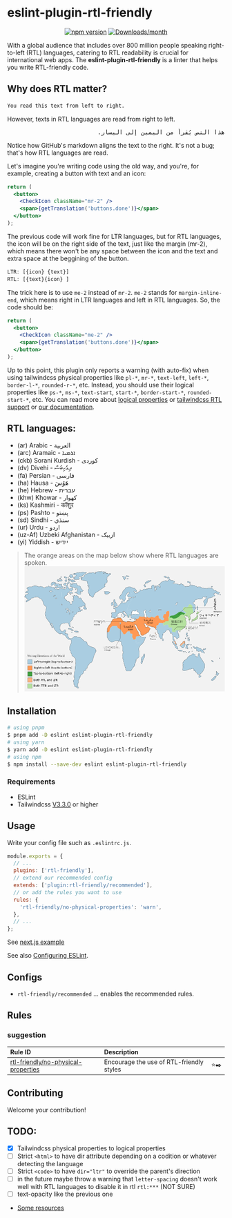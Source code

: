 # eslint-plugin-rtl-friendly

<div align="center">

[![npm version](https://img.shields.io/npm/v/eslint-plugin-rtl-friendly.svg)](https://www.npmjs.com/package/eslint-plugin-rtl-friendly)
[![Downloads/month](https://img.shields.io/npm/dm/eslint-plugin-rtl-friendly.svg)](http://www.npmtrends.com/eslint-plugin-rtl-friendly)

<!-- [![Build Status](https://travis-ci.org/mysticatea/eslint-plugin-rtl-friendly.svg?branch=master)](https://travis-ci.org/mysticatea/eslint-plugin-rtl-friendly)
[![Coverage Status](https://codecov.io/gh/mysticatea/eslint-plugin-rtl-friendly/branch/master/graph/badge.svg)](https://codecov.io/gh/mysticatea/eslint-plugin-rtl-friendly) -->

</div>

With a global audience that includes over 800 million people speaking right-to-left (RTL) languages, catering to RTL readability is crucial for international web apps. The **eslint-plugin-rtl-friendly** is a linter that helps you write RTL-friendly code.

## Why does RTL matter?

```md
You read this text from left to right.
```

However, texts in RTL languages are read from right to left.

<div class="highlight highlight-text-md">
<pre dir="rtl">
هذا النص يُقرأ من اليمين إلى اليسار.
</pre>
</div>

Notice how GitHub's markdown aligns the text to the right. It's not a bug; that's how RTL languages are read.

Let's imagine you're writing code using the old way, and you're, for example, creating a button with text and an icon:

```jsx
return (
  <button>
    <CheckIcon className="mr-2" />
    <span>{getTranslation('buttons.done')}</span>
  </button>
);
```

The previous code will work fine for LTR languages, but for RTL languages, the icon will be on the right side of the text, just like the margin (mr-2), which means there won't be any space between the icon and the text and extra space at the beggining of the button.

```jsx
LTR: [{icon} {text}]
RTL: [{text}{icon} ]
```

The trick here is to use `me-2` instead of `mr-2`. `me-2` stands for `margin-inline-end`, which means right in LTR languages and left in RTL languages. So, the code should be:

```jsx
return (
  <button>
    <CheckIcon className="me-2" />
    <span>{getTranslation('buttons.done')}</span>
  </button>
);
```

Up to this point, this plugin only reports a warning (with auto-fix) when using tailwindcss physical properties like `pl-*`, `mr-*`, `text-left`, `left-*`, `border-l-*`, `rounded-r-*`, etc. Instead, you should use their logical properties like `ps-*`, `ms-*`, `text-start`, `start-*`, `border-start-*`, `rounded-start-*`, etc. You can read more about [logical properties](https://developer.mozilla.org/en-US/docs/Web/CSS/CSS_Logical_Properties) or [tailwindcss RTL support](https://tailwindcss.com/docs/rtl#rtl-support-in-tailwind-css) or [our documentation](./docs/rules/no-physical-properties.md).


## RTL languages:

- (ar) Arabic - العربية
- (arc) Aramaic - ܐܪܡܝܐ
- (ckb) Sorani Kurdish - کوردی
- (dv) Divehi - ދިވެހިބަސް
- (fa) Persian - فارسی
- (ha) Hausa - هَوُسَ
- (he) Hebrew - עברית
- (khw) Khowar - کھوار
- (ks) Kashmiri - कॉशुर
- (ps) Pashto - پښتو
- (sd) Sindhi - سنڌي
- (ur) Urdu - اردو
- (uz-Af) Uzbeki Afghanistan - ازبیک
- (yi) Yiddish - ייִדיש

> The orange areas on the map below show where RTL languages are spoken.
> ![map](/assets/languages-map.png)

## Installation

```bash
# using pnpm
$ pnpm add -D eslint eslint-plugin-rtl-friendly
# using yarn
$ yarn add -D eslint eslint-plugin-rtl-friendly
# using npm
$ npm install --save-dev eslint eslint-plugin-rtl-friendly
```

### Requirements

- ESLint
- Tailwindcss [V3.3.0](https://tailwindcss.com/blog/tailwindcss-v3-3#simplified-rtl-support-with-logical-properties) or higher

## Usage

Write your config file such as `.eslintrc.js`.

```js
module.exports = {
  // ...
  plugins: ['rtl-friendly'],
  // extend our recommended config
  extends: ['plugin:rtl-friendly/recommended'],
  // or add the rules you want to use
  rules: {
    'rtl-friendly/no-physical-properties': 'warn',
  },
  // ...
};
```

See [next.js example](./examples/next.js/.eslintrc.js)

See also [Configuring ESLint](https://eslint.org/docs/user-guide/configuring).

## Configs

- `rtl-friendly/recommended` ... enables the recommended rules.

## Rules

<!--RULE_TABLE_BEGIN-->

### suggestion

| Rule ID                                                                       | Description                              |       |
| :---------------------------------------------------------------------------- | :--------------------------------------- | :---: |
| [rtl-friendly/no-physical-properties](./docs/rules/no-physical-properties.md) | Encourage the use of RTL-friendly styles | ⭐️✒️ |

<!--RULE_TABLE_END-->

## Contributing

Welcome your contribution!

## TODO:

- [x] Tailwindcss physical properties to logical properties
- [ ] Strict `<html>` to have dir attribute depending on a codition or whatever detecting the language
- [ ] Strict `<code>` to have `dir="ltr"` to override the parent's direction
- [ ] in the future maybe throw a warning that `letter-spacing` doesn't work well with RTL languages to disable it in rtl `rtl:***` (NOT SURE)
- [ ] text-opacity like the previous one
- [Some resources](https://rtlstyling.com/posts/rtl-styling)
